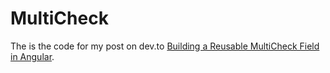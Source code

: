 # MultiCheck

The is the code for my post on dev.to [Building a Reusable MultiCheck Field in Angular](https://dev.to/jcamilom/building-a-reusable-multicheck-field-in-angular-498h).
